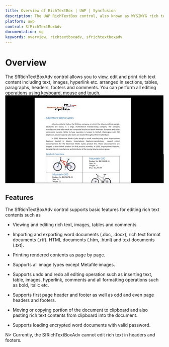 ```yaml
---
title: Overview of RichTextBox | UWP | Syncfusion
description: The UWP RichTextBox control, also known as WYSIWYG rich text editor allows users to create, view, edit, and print rich text documents similar to Microsoft Word.
platform: uwp
control: SfRichTextBoxAdv
documentation: ug
keywords: overview, richtextboxadv, sfrichtextboxadv
---
```

# Overview

The SfRichTextBoxAdv control allows you to view, edit and print rich text content including text, images, hyperlink etc. arranged in sections, tables, paragraphs, headers, footers and comments. You can perform all editing operations using keyboard, mouse and touch.
![](Overview_images/Overview_img1.jpeg)

## Features

The SfRichTextBoxAdv control supports basic features for editing rich text contents such as

* Viewing and editing rich text, images, tables and comments.

* Importing and exporting word documents (.doc, .docx), rich text format documents (.rtf), HTML documents (.htm, .html) and text documents (.txt).

* Printing rendered contents as page by page.

* Supports all image types except Metafile images.

* Supports undo and redo all editing operation such as inserting text, table, images, hyperlink, comments and all formatting operations such as bold, italic etc.

* Supports first page header and footer as well as odd and even page headers and footers.

* Moving or copying portion of the document to clipboard and also pasting rich text contents from clipboard into the document.

* Supports loading encrypted word documents with valid password.


N> Currently, the SfRichTextBoxAdv cannot edit rich text in headers and footers.
